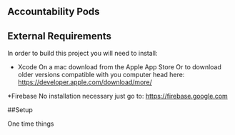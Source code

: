 ## Accountability Pods




## External Requirements
 
In order to build this project you will need to install:
 
* Xcode
On a mac download from the Apple App Store
Or to download older versions compatible with you computer head here:
 https://developer.apple.com/download/more/
 
*Firebase
No installation necessary just go to:
https://firebase.google.com
 
##Setup

One time things
